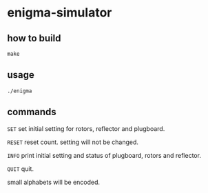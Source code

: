 # enigma-simulator

## how to build

`make`

## usage

`./enigma`

## commands

`SET` set initial setting for rotors, reflector and plugboard.

`RESET` reset count. setting will not be changed.

`INFO` print initial setting and status of plugboard, rotors and reflector.

`QUIT` quit.

small alphabets will be encoded.
